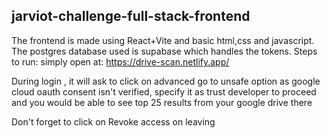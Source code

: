 ## jarviot-challenge-full-stack-frontend

The frontend is made using React+Vite and basic html,css and javascript.
The postgres database used is supabase which handles the tokens.
Steps to run:
simply open at: https://drive-scan.netlify.app/

During login , it will ask to click on advanced go to unsafe option as google cloud oauth consent isn't verified, specify it as trust developer to proceed and you would be able to see top 25 results from your google drive there

Don't forget to click on Revoke access on leaving

